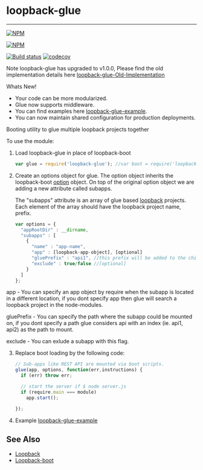 # loopback-glue
----------------

[![NPM](https://nodei.co/npm/loopback-glue.png?downloads=true)](https://nodei.co/npm/loopback-glue/)

 [![NPM](https://nodei.co/npm-dl/loopback-glue.png?months=3&height=3)](https://nodei.co/npm/loopback-glue/)
 
 [![Build status](https://api.travis-ci.org/yantrashala/loopback-glue.svg?branch=v1.0.0)](https://api.travis-ci.org/yantrashala/loopback-glue.svg?branch=v1.0.0) [![codecov](https://codecov.io/gh/yantrashala/loopback-glue/branch/v1.0.0/graph/badge.svg)](https://codecov.io/gh/yantrashala/loopback-glue)

Note loopback-glue has upgraded to v1.0.0, Please find the old implementation details here [loopback-glue-Old-Implementation]

Whats New!

 * Your code can be more modularized.
 * Glue now supports middleware.
 * You can find examples here [loopback-glue-example].
 * You can now maintain shared configuration for production deployments.
 
 

Booting utility to glue multiple loopback projects together

To use the module:

1. Load loopback-glue in place of loopback-boot

    ```js
    var glue = require('loopback-glue'); //var boot = require('loopback-boot');
    ```

2. Create an options object for glue. The option object inherits the loopback-boot [option][Option] object. On top of the original option object we are adding a new attribute called subapps.

    The "subapps" attribute is an array of glue based [loopback] projects. Each element of the array should have the loopback project name, prefix.

    ```js
    var options = {
      "appRootDir" : __dirname,
      "subapps" : [
        {
          "name" : "app-name",
          "app" : [loopback-app-object], [optional]
          "gluePrefix" : "api1", //this prefix will be added to the childApp Url's
          "exclude" : true/false //[optional]
        }
      ]
    };
    ```
    
  app - You can specify an app object by require when the subapp is located in a different location, if you dont specify app then glue will search a loopback project in the node-modules.
  
  gluePrefix - You can specify the path where the subapp could be mounted on, if you dont specify a path glue considers api with an index (ie. api1, api2) as the path to mount.
  
  exclude - You can exlude a subapp with this flag.

3. Replace boot loading by the following code:

    ```javascript
    // Sub-apps like REST API are mounted via boot scripts.
    glue(app, options, function(err,instructions) {
      if (err) throw err;

      // start the server if $ node server.js
      if (require.main === module)
        app.start();

    });
    ```

4. Example
 [loopback-glue-example]


See Also
--------------------------

- [Loopback][loopback]
- [Loopback-boot][loopback-boot]

[option]: https://apidocs.strongloop.com/loopback-boot/
[loopback-boot]: https://apidocs.strongloop.com/loopback-boot/
[loopback]: http://loopback.io
[loopback-glue-example]: https://github.com/yantrashala/loopback-glue-example
[loopback-glue-Old-Implementation]: https://github.com/yantrashala/loopback-glue/wiki/ReadMe--0.2.1
